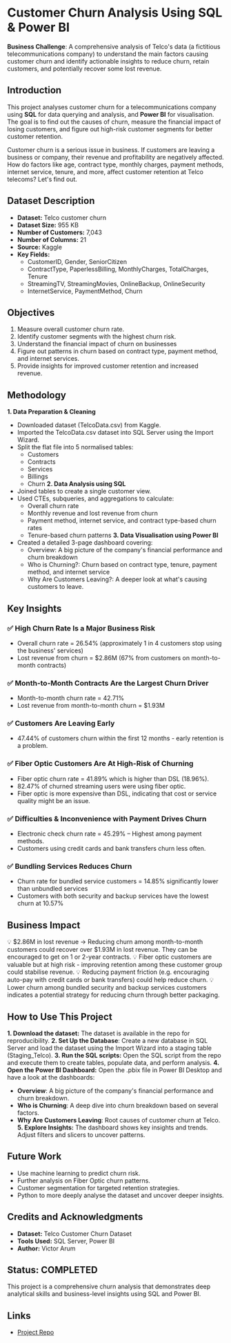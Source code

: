 # Customer Churn Analysis Using SQL & Power BI
**Business Challenge**: A comprehensive analysis of Telco's data (a fictitious telecommunications company) to understand the main factors causing customer churn and identify actionable insights to reduce churn, retain customers, and potentially recover some lost revenue.

## Introduction
This project analyses customer churn for a telecommunications company using **SQL** for data querying and analysis, and **Power BI** for visualisation. The goal is to find out the causes of churn, measure the financial impact of losing customers, and figure out high-risk customer segments for better customer retention.

Customer churn is a serious issue in business. If customers are leaving a business or company, their revenue and profitability are negatively affected. How do factors like age, contract type, monthly charges, payment methods, internet service, tenure, and more, affect customer retention at Telco telecoms? Let's find out.

## Dataset Description
- **Dataset:** Telco customer churn
- **Dataset Size:** 955 KB
- **Number of Customers:** 7,043
- **Number of Columns:** 21
- **Source:** Kaggle
- **Key Fields:**
  - CustomerID, Gender, SeniorCitizen
  - ContractType, PaperlessBilling, MonthlyCharges, TotalCharges, Tenure
  - StreamingTV, StreamingMovies, OnlineBackup, OnlineSecurity
  - InternetService, PaymentMethod, Churn
 
## Objectives
1. Measure overall customer churn rate.
2. Identify customer segments with the highest churn risk.
3. Understand the financial impact of churn on businesses
4. Figure out patterns in churn based on contract type, payment method, and internet services.
5. Provide insights for improved customer retention and increased revenue.

## Methodology
**1. Data Preparation & Cleaning**
- Downloaded dataset (TelcoData.csv) from Kaggle.
- Imported the TelcoData.csv dataset into SQL Server using the Import Wizard.
- Split the flat file into 5 normalised tables:
    - Customers
    - Contracts
    - Services
    - Billings
    - Churn
**2. Data Analysis using SQL**
- Joined tables to create a single customer view.
- Used CTEs, subqueries, and aggregations to calculate:
    - Overall churn rate
    - Monthly revenue and lost revenue from churn
    - Payment method, internet service, and contract type-based churn rates
    - Tenure-based churn patterns
**3. Data Visualisation using Power BI**
- Created a detailed 3-page dashboard covering:
  - Overview: A big picture of the company's financial performance and churn breakdown
  - Who is Churning?: Churn based on contract type, tenure, payment method, and internet service
  - Why Are Customers Leaving?: A deeper look at what's causing customers to leave.
 
## Key Insights
### ✅ High Churn Rate Is a Major Business Risk
- Overall churn rate = 26.54% (approximately 1 in 4 customers stop using the business' services)
- Lost revenue from churn = $2.86M (67% from customers on month-to-month contracts)
### ✅ Month-to-Month Contracts Are the Largest Churn Driver
- Month-to-month churn rate = 42.71%
- Lost revenue from month-to-month churn = $1.93M
### ✅ Customers Are Leaving Early
- 47.44% of customers churn within the first 12 months - early retention is a problem.
### ✅ Fiber Optic Customers Are At High-Risk of Churning
- Fiber optic churn rate = 41.89% which is higher than DSL (18.96%).
- 82.47% of churned streaming users were using fiber optic.
- Fiber optic is more expensive than DSL, indicating that cost or service quality might be an issue.
### ✅ Difficulties & Inconvenience with Payment Drives Churn
- Electronic check churn rate = 45.29% – Highest among payment methods.
- Customers using credit cards and bank transfers churn less often.
### ✅ Bundling Services Reduces Churn
- Churn rate for bundled service customers = 14.85% significantly lower than unbundled services
- Customers with both security and backup services have the lowest churn at 10.57%

## Business Impact
💡 $2.86M in lost revenue → Reducing churn among month-to-month customers could recover over $1.93M in lost revenue. They can be encouraged to get on 1 or 2-year contracts.
💡 Fiber optic customers are valuable but at high risk - improving retention among these customer group could stabilise revenue.
💡 Reducing payment friction (e.g. encouraging auto-pay with credit cards or bank transfers) could help reduce churn.
💡 Lower churn among bundled security and backup services customers indicates a potential strategy for reducing churn through better packaging.

## How to Use This Project
**1. Download the dataset:** The dataset is available in the repo for reproducibility.
**2. Set Up the Database**: Create a new database in SQL Server and load the dataset using the Import Wizard into a staging table (Staging_Telco).
**3. Run the SQL scripts:** Open the SQL script from the repo and execute them to create tables, populate data, and perform analysis.
**4. Open the Power BI Dashboard:** Open the .pbix file in Power BI Desktop and have a look at the dashboards:
- **Overview**: A big picture of the company's financial performance and churn breakdown.
- **Who is Churning**: A deep dive into churn breakdown based on several factors.
- **Why Are Customers Leaving**: Root causes of customer churn at Telco.
**5. Explore Insights:** The dashboard shows key insights and trends. Adjust filters and slicers to uncover patterns.

## Future Work
- Use machine learning to predict churn risk.
- Further analysis on Fiber Optic churn patterns.
- Customer segmentation for targeted retention strategies.
- Python to more deeply analyse the dataset and uncover deeper insights.

## Credits and Acknowledgments
- **Dataset:** Telco Customer Churn Dataset
- **Tools Used:** SQL Server, Power BI
- **Author:** Victor Arum

## Status: COMPLETED
This project is a comprehensive churn analysis that demonstrates deep analytical skills and business-level insights using SQL and Power BI.

## Links
- [Project Repo](url)
